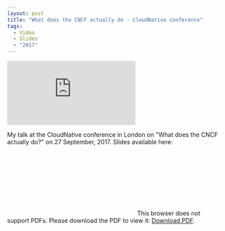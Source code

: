 ```yaml
---
layout: post
title: "What does the CNCF actually do - CloudNative conference"
tags:
  - Video
  - Slides
  - "2017"
---
```


<p class="video-wrapper">
    <iframe src="https://player.vimeo.com/video/235890406" frameborder="0" allowfullscreen></iframe>
</p>

My talk at the CloudNative conference in London on "What does the CNCF actually do?" on 27 September, 2017. Slides available here:

<object data="http://www.oicheryl.com/resources/what-does-the-CNCF-actually-do.pdf" type="application/pdf" width="100%" height="700px">
    <embed src="http://www.oicheryl.com/resources/what-does-the-CNCF-actually-do.pdf">
        This browser does not support PDFs. Please download the PDF to view it: <a href="http://www.oicheryl.com/resources/what-does-the-CNCF-actually-do.pdf">Download PDF</a>.
    </embed>
</object>

